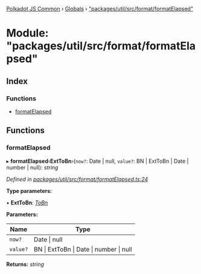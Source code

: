 [Polkadot JS Common](../README.md) › [Globals](../globals.md) › ["packages/util/src/format/formatElapsed"](_packages_util_src_format_formatelapsed_.md)

# Module: "packages/util/src/format/formatElapsed"

## Index

### Functions

* [formatElapsed](_packages_util_src_format_formatelapsed_.md#formatelapsed)

## Functions

###  formatElapsed

▸ **formatElapsed**‹**ExtToBn**›(`now?`: Date | null, `value?`: BN | ExtToBn | Date | number | null): *string*

*Defined in [packages/util/src/format/formatElapsed.ts:24](https://github.com/polkadot-js/common/blob/e7c665e5/packages/util/src/format/formatElapsed.ts#L24)*

**Type parameters:**

▪ **ExtToBn**: *[ToBn](../interfaces/_packages_util_src_types_.tobn.md)*

**Parameters:**

Name | Type |
------ | ------ |
`now?` | Date &#124; null |
`value?` | BN &#124; ExtToBn &#124; Date &#124; number &#124; null |

**Returns:** *string*
